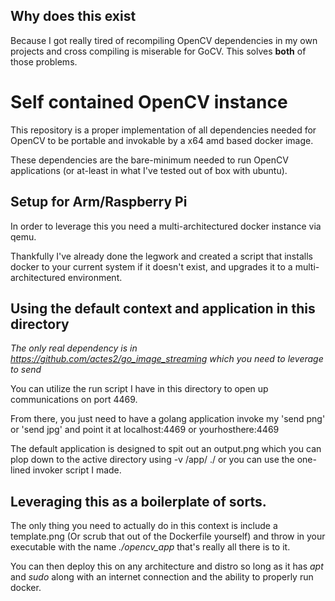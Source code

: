 ## Why does this exist

Because I got really tired of recompiling OpenCV dependencies in my own projects and cross compiling is miserable for GoCV. This solves **both** of those problems.

# Self contained OpenCV instance

This repository is a proper implementation of all dependencies needed for OpenCV to be portable and invokable by a x64 amd based docker image.

These dependencies are the bare-minimum needed to run OpenCV applications (or at-least in what I've tested out of box with ubuntu).

## Setup for Arm/Raspberry Pi

In order to leverage this you need a multi-architectured docker instance via qemu.

Thankfully I've already done the legwork and created a script that installs docker to your current system if it doesn't exist, and upgrades it to a multi-architectured environment.

## Using the default context and application in this directory

*The only real dependency is in https://github.com/actes2/go_image_streaming which you need to leverage to send*

You can utilize the run script I have in this directory to open up communications on port 4469.

From there, you just need to have a golang application invoke my 'send png' or 'send jpg' and point it at localhost:4469 or yourhosthere:4469

The default application is designed to spit out an output.png which you can plop down to the active directory using -v /app/ ./ or you can use the one-lined invoker script I made.

## Leveraging this as a boilerplate of sorts.

The only thing you need to actually do in this context is include a template.png (Or scrub that out of the Dockerfile yourself) and throw in your executable with the name *./opencv_app* that's really all there is to it.

You can then deploy this on any architecture and distro so long as it has _apt_ and _sudo_ along with an internet connection and the ability to properly run docker.
